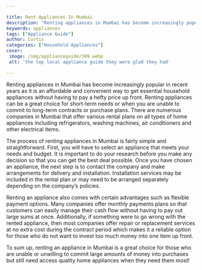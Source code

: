 ```yaml
---

title: Rent Appliances In Mumbai
description: "Renting appliances in Mumbai has become increasingly popular in recent years as it is an affordable and convenient way to get esse...continue on"
keywords: appliances
tags: ["Appliance Guide"]
author: Curtis
categories: ["Household Appliances"]
cover: 
 image: /img/applianceguide/309.webp
 alt: 'the top local appliance guide they were glad they had'

---
```


Renting appliances in Mumbai has become increasingly popular in recent years as it is an affordable and convenient way to get essential household appliances without having to pay a hefty price up front. Renting appliances can be a great choice for short-term needs or when you are unable to commit to long-term contracts or purchase plans. There are numerous companies in Mumbai that offer various rental plans on all types of home appliances including refrigerators, washing machines, air conditioners and other electrical items.

The process of renting appliances in Mumbai is fairly simple and straightforward. First, you will have to select an appliance that meets your needs and budget. It is important to do your research before you make any decision so that you can get the best deal possible. Once you have chosen an appliance, the next step is to contact the company and make arrangements for delivery and installation. Installation services may be included in the rental plan or may need to be arranged separately depending on the company’s policies.

Renting an appliance also comes with certain advantages such as flexible payment options. Many companies offer monthly payments plans so that customers can easily manage their cash flow without having to pay out large sums at once. Additionally, if something were to go wrong with the rented appliance, then most companies offer repair or replacement services at no extra cost during the contract period which makes it a reliable option for those who do not want to invest too much money into one item up front. 

To sum up, renting an appliance in Mumbai is a great choice for those who are unable or unwilling to commit large amounts of money into purchases but still need access quality home appliances when they need them most!

